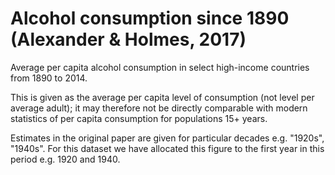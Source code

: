 # Alcohol consumption since 1890 (Alexander & Holmes, 2017)

Average per capita alcohol consumption in select high-income countries from 1890 to 2014. 

This is given as the average per capita level of consumption (not level per average adult); it may therefore not be directly comparable with modern statistics of per capita consumption for populations 15+ years.

Estimates in the original paper are given for particular decades e.g. "1920s", "1940s". For this dataset we have allocated this figure to the first year in this period e.g. 1920 and 1940.

